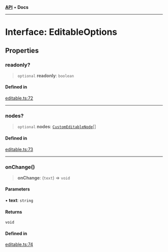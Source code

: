 [**API**](../API.md) • **Docs**

***

# Interface: EditableOptions

## Properties

### readonly?

> `optional` **readonly**: `boolean`

#### Defined in

[editable.ts:72](https://github.com/inokawa/edix/blob/820238f0bcfa46750da7f1cfc712dacb5c04fe41/src/core/editable.ts#L72)

***

### nodes?

> `optional` **nodes**: [`CustomEditableNode`](CustomEditableNode.md)[]

#### Defined in

[editable.ts:73](https://github.com/inokawa/edix/blob/820238f0bcfa46750da7f1cfc712dacb5c04fe41/src/core/editable.ts#L73)

***

### onChange()

> **onChange**: (`text`) => `void`

#### Parameters

• **text**: `string`

#### Returns

`void`

#### Defined in

[editable.ts:74](https://github.com/inokawa/edix/blob/820238f0bcfa46750da7f1cfc712dacb5c04fe41/src/core/editable.ts#L74)
